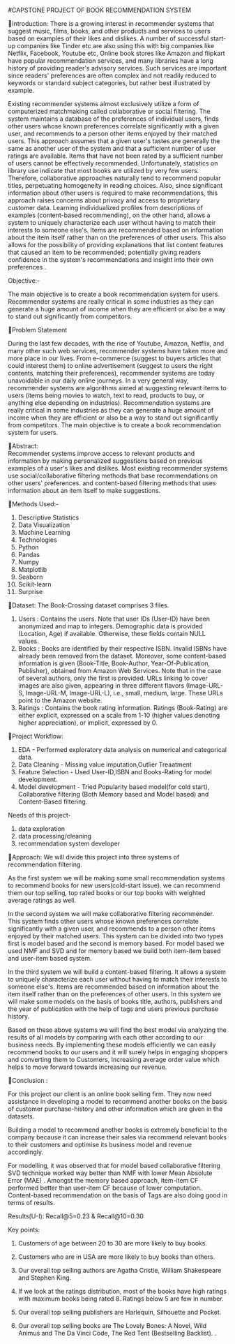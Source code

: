 #CAPSTONE PROJECT OF BOOK RECOMMENDATION SYSTEM

📖Introduction:
There is a growing interest in recommender systems that suggest music, films, books, and other products and services to users based on examples of their likes and dislikes. A number of successful start-up companies like Tinder etc are also using this with big companies like Netflix, Facebook, Youtube etc,  Online book stores like Amazon and flipkart  have popular recommendation services, and many libraries have a long history of providing reader's advisory services. Such services are important since readers' preferences are often complex and not readily reduced to keywords or standard subject categories, but rather best illustrated by example.

Existing recommender systems almost exclusively utilize a form of computerized matchmaking called collaborative or social filtering. The system maintains a database of the preferences of individual users, finds other users whose known preferences correlate significantly with a given user, and recommends to a person other items enjoyed by their matched users. This approach assumes that a given user's tastes are generally the same as another user of the system and that a sufficient number of user ratings are available. Items that have not been rated by a sufficient number of users cannot be effectively recommended. Unfortunately, statistics on library use indicate that most books are utilized by very few users. Therefore, collaborative approaches naturally tend to recommend popular titles, perpetuating homogeneity in reading choices. Also, since significant information about other users is required to make recommendations, this approach raises concerns about privacy and access to proprietary customer data. Learning individualized profiles from descriptions of examples (content-based recommending), on the other hand, allows a system to uniquely characterize each user without having to match their interests to someone else's. Items are recommended based on information about the item itself rather than on the preferences of other users. This also allows for the possibility of providing explanations that list content features that caused an item to be recommended; potentially giving readers confidence in the system's recommendations and insight into their own preferences .



Objective:-

The main objective is to create a book recommendation system for users. Recommender systems are really critical in some industries as they can generate a huge amount of income when they are efficient or also be a way to stand out significantly from competitors.

📖Problem Statement

During the last few decades, with the rise of Youtube, Amazon, Netflix, and many other such web services, recommender systems have taken more and more place in our lives. From e-commerce (suggest to buyers articles that could interest them) to online advertisement (suggest to users the right contents, matching their preferences), recommender systems are today unavoidable in our daily online journeys.
In a very general way, recommender systems are algorithms aimed at suggesting relevant items to users (items being movies to watch, text to read, products to buy, or anything else depending on industries). Recommendation systems are really critical in some industries as they can generate a huge amount of income when they are efficient or also be a way to stand out significantly from competitors. The main objective is to create a book recommendation system for users.



📖Abstract:  
Recommender systems improve access to relevant products and information by making personalized suggestions based on previous examples of a user's likes and dislikes. Most existing recommender systems use social/collaborative filtering methods that base recommendations on other users' preferences. and content-based filtering  methods that uses information about an item itself to make suggestions.

📖Methods Used:-

1. Descriptive Statistics
2. Data Visualization
3. Machine Learning
4. Technologies
5. Python
6. Pandas
7. Numpy
8. Matplotlib
9. Seaborn
10. Scikit-learn
11. Surprise

📖Dataset:
The Book-Crossing dataset comprises 3 files.

1. Users : Contains the users. Note that user IDs (User-ID) have been anonymized and map to integers. Demographic data is provided (Location, Age) if available. Otherwise, these fields contain NULL values.
2. Books : Books are identified by their respective ISBN. Invalid ISBNs have already been removed from the dataset. Moreover, some content-based information is given (Book-Title, Book-Author, Year-Of-Publication, Publisher), obtained from Amazon Web Services. Note that in the case of several authors, only the first is provided. URLs linking to cover images are also given, appearing in three different flavors (Image-URL-S, Image-URL-M, Image-URL-L), i.e., small, medium, large. These URLs point to the Amazon website.
3. Ratings : Contains the book rating information. Ratings (Book-Rating) are either explicit, expressed on a scale from 1-10 (higher values denoting higher appreciation), or implicit, expressed by 0.

📖Project Workflow: 

1. EDA - Performed exploratory data analysis on numerical and categorical data.
2. Data Cleaning - Missing value imputation,Outlier Treaatment
3. Feature Selection - Used User-ID,ISBN and Books-Rating for model development.
4. Model development - Tried Popularity based model(for cold start), Collaborative filtering (Both Memory based and Model based) and Content-Based filtering.

Needs of this project-
1. data exploration
2. data processing/cleaning
3. recommendation system developer

📖Approach: 
We will divide this project into three systems of recommendation filtering.

As the first system we will be making some small recommendation systems to recommend books for new users(cold-start issue). we can recommend them our top selling, top rated books or our top books with weighted average ratings as well.

In the second system we will make collaborative filtering recommender. This system finds other users whose known preferences correlate significantly with a given user, and recommends to a person other items enjoyed by their matched users. This system can be divided into two types first  is model based and the second is memory based. For model based we used NMF and SVD and for memory based we build both item-item based and user-item based system.

In the third system we will build a content-based filtering. It allows a system to uniquely characterize each user without having to match their interests to someone else's. Items are recommended based on information about the item itself rather than on the preferences of other users. In this system we will make some models on the basis of books title, authors, publishers and the year of publication with the help of tags and users previous purchase history.

	
Based on these above systems we will find the best model via analyzing the results of all models by comparing with each other according to our business needs. By implementing these models efficiently we can easily recommend books to our users and it will surely helps in engaging shoppers and converting them to Customers, Increasing average order value which helps to move forward towards increasing our revenue.


📖Conclusion :

For this project our client is an online book selling firm. They now need assistance in developing a model to recommend another books on the basis of customer purchase-history and other information which are given in the datasets.

Building a model to recommend another books is extremely beneficial to the company because it can increase their sales via recommend relevant books to their customers and optimise its business model and revenue accordingly.

For modelling, it was observed that for model based collaborative filtering SVD technique worked way better than NMF with lower Mean Absolute Error (MAE) .
Amongst the memory based approach, item-item CF performed better than user-item CF because of lower computation.
Content-based recommendation on the basis of Tags are also doing good in terms of results.


Results(U-I):  Recall@5=0.23 & Recall@10=0.30

Key points:
1. Customers of age between 20 to 30 are more likely to buy books.

2. Customers who are in USA are more likely to buy books than others.

3. Our overall top selling authors are Agatha Cristie, William Shakespeare and Stephen King.

4. If we look at the ratings distribution, most of the books have high ratings with maximum books being rated 8. Ratings below 5 are few in number.

5. Our overall top selling publishers are Harlequin, Silhouette and Pocket.

6. Our overall top selling books are The Lovely Bones: A Novel, Wild Animus and The Da Vinci Code, The Red Tent (Bestselling Backlist). .



